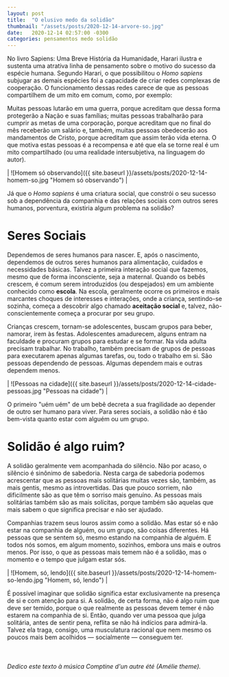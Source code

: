 ```yaml
---
layout: post
title:  "O elusivo medo da solidão"
thumbnail: "/assets/posts/2020-12-14-arvore-so.jpg"
date:   2020-12-14 02:57:00 -0300
categories: pensamentos medo solidão
---
```


No livro Sapiens: Uma Breve História da Humanidade, Harari ilustra e sustenta uma atrativa linha de pensamento sobre o motivo do sucesso da espécie humana. Segundo Harari, o que possibilitou o *Homo sapiens* subjugar as demais espécies foi a capacidade de criar redes complexas de cooperação. O funcionamento dessas redes carece de que as pessoas compartilhem de um mito em comum, como, por exemplo:

Muitas pessoas lutarão em uma guerra, porque acreditam que dessa forma protegerão a Nação e suas famílias; muitas pessoas trabalharão para cumprir as metas de uma corporação, porque acreditam que no final do mês receberão um salário e, também, muitas pessoas obedecerão aos mandamentos de Cristo, porque acreditam que assim terão vida eterna. O que motiva estas pessoas é a recompensa e até que ela se torne real é um mito compartilhado (ou uma realidade intersubjetiva, na linguagem do autor).

| ![Homem só observando]({{ site.baseurl }}/assets/posts/2020-12-14-homem-so.jpg "Homem só observando") |

Já que o *Homo sapiens* é uma criatura social, que constrói o seu sucesso sob a dependência da companhia e das relações sociais com outros seres humanos, porventura, existiria algum problema na solidão?


# Seres Sociais

Dependemos de seres humanos para nascer. E, após o nascimento, dependemos de outros seres humanos para alimentação, cuidados e necessidades básicas. Talvez a primeira interação social que fazemos, mesmo que de forma inconsciente, seja a maternal. Quando os bebês crescem, é comum serem introduzidos (ou despejados) em um ambiente conhecido como **escola**. Na escola, geralmente ocorre os primeiros e mais marcantes choques de interesses e interações, onde a criança, sentindo-se sozinha, começa a descobrir algo chamado **aceitação social** e, talvez, não-conscientemente começa a procurar por seu grupo. 

Crianças crescem, tornam-se adolescentes, buscam grupos para beber, namorar, irem às festas. Adolescentes amadurecem, alguns entram na faculdade e procuram grupos para estudar e se formar. Na vida adulta precisam trabalhar. No trabalho, também precisam de grupos de pessoas para executarem apenas algumas tarefas, ou, todo o trabalho em si. São pessoas dependendo de pessoas. Algumas dependem mais e outras dependem menos.

| ![Pessoas na cidade]({{ site.baseurl }}/assets/posts/2020-12-14-cidade-pessoas.jpg "Pessoas na cidade") |

O primeiro "uém uém" de um bebê decreta a sua fragilidade ao depender de outro ser humano para viver. Para seres sociais, a solidão não é tão bem-vista quanto estar com alguém ou um grupo.

# Solidão é algo ruim?

A solidão geralmente vem acompanhada do silêncio. Não por acaso, o silêncio é sinônimo de sabedoria. Nesta carga de sabedoria podemos acrescentar que as pessoas mais solitárias muitas vezes são, também, as mais gentis, mesmo as introvertidas. Das que pouco sorriem, não dificilmente são as que têm o sorriso mais genuíno. As pessoas mais solitárias também são as mais solícitas, porque também são aquelas que mais sabem o que significa precisar e não ser ajudado.

Companhias trazem seus louros assim como a solidão. Mas estar só e não estar na companhia de alguém, ou um grupo, são coisas diferentes. Há pessoas que se sentem só, mesmo estando na companhia de alguém. E todos nós somos, em algum momento, sozinhos, embora uns mais e outros menos. Por isso, o que as pessoas mais temem não é a solidão, mas o momento e o tempo que julgam estar sós.

| ![Homem, só, lendo]({{ site.baseurl }}/assets/posts/2020-12-14-homem-so-lendo.jpg "Homem, só, lendo") |

É possível imaginar que solidão significa estar exclusivamente na presença de si e com atenção para si. A solidão, de certa forma, não é algo ruim que deve ser temido, porque o que realmente as pessoas devem temer é não estarem na companhia de si. Então, quando ver uma pessoa que julga solitária, antes de sentir pena, reflita se não há indícios para admirá-la. Talvez ela traga, consigo, uma musculatura racional que nem mesmo os poucos mais bem acolhidos — socialmente — conseguem ter.
<br><br><br><br>
*Dedico este texto à música Comptine d'un autre été (Amélie theme).*